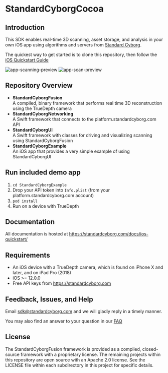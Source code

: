 # StandardCyborgCocoa

## Introduction

This SDK enables real-time 3D scanning, asset storage, and analysis in your own iOS app using algorithms and servers from [Standard Cyborg](https://standardcyborg.com).

The quickest way to get started is to clone this repository, then follow the [iOS Quickstart Guide](https://standardcyborg.com/docs/ios-quickstart)

![app-scanning-preview](https://user-images.githubusercontent.com/6288076/51778445-84766880-20b6-11e9-8f46-b63c0a016d8b.png)
![app-scan-preview](https://user-images.githubusercontent.com/6288076/51778444-84766880-20b6-11e9-9f6c-914071556d8e.png)

## Repository Overview

- **StandardCyborgFusion**<br>
  A compiled, binary framework that performs real time 3D reconstruction using the TrueDepth camera
- **StandardCyborgNetworking**<br>
  A Swift framework that connects to the platform.standardcyborg.com API
- **StandardCyborgUI**<br>
  A Swift framework with classes for driving and visualizing scanning using StandardCyborgFusion
- **StandardCyborgExample**<br>
  An iOS app that provides a very simple example of using StandardCyborgUI

## Run included demo app

1. `cd StandardCyborgExample`
2. Drop your API token into `Info.plist` (from your platform.standardcyborg.com account)
3. `pod install`
4. Run on a device with TrueDepth

## Documentation

All documentation is hosted at https://standardcyborg.com/docs/ios-quickstart/

## Requirements

- An iOS device with a TrueDepth camera, which is found on iPhone X and later, and on iPad Pro (2018)
- iOS >= 12.0.0
- Free API keys from https://standardcyborg.com

## Feedback, Issues, and Help

Email sdk@standardcyborg.com and we will gladly reply in a timely manner.

You may also find an answer to your question in our [FAQ](https://standardcyborg.com/docs/faq)

## License

The StandardCyborgFusion framework is provided as a compiled, closed-source framework with a proprietary license.
The remaining projects within this repository are open source with an Apache 2.0 license.
See the LICENSE file within each subdirectory in this project for specific details.
